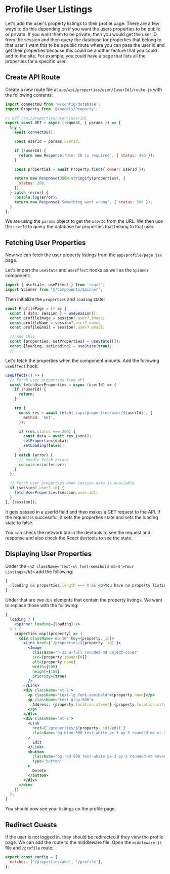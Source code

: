 # Profile User Listings

Let's add the user's property listings to their profile page. There are a few ways to do this depending on if you want the users properties to be public or private. If you want them to be private, then you would get the user ID from the session and then query the database for properties that belong to that user. I want this to be a public route where you can pass the user id and get their properties because this could be another feature that you could add to the site. For example, you could have a page that lists all the properties for a specific user.

## Create API Route

Create a new route file at `app/api/properties/user/[userId]/route.js` with the following contents:

```jsx
import connectDB from '@/config/database';
import Property from '@/models/Property';

// GET /api/properties/user/[userId]
export const GET = async (request, { params }) => {
  try {
    await connectDB();

    const userId = params.userId;

    if (!userId) {
      return new Response('User ID is required', { status: 400 });
    }

    const properties = await Property.find({ owner: userId });

    return new Response(JSON.stringify(properties), {
      status: 200,
    });
  } catch (error) {
    console.log(error);
    return new Response('Something went wrong', { status: 500 });
  }
};
```

We are using the `params` object to get the `userId` from the URL. We then use the `userId` to query the database for properties that belong to that user.

## Fetching User Properties

Now we can fetch the user property listings from the `app/profile/page.jsx` page.

Let's import the `useState` and `useEffect` hooks as well as the `Spinner` component:

```jsx
import { useState, useEffect } from 'react';
import Spinner from '@/components/Spinner';
```

Then initialize the `properties` and `loading` state:

```jsx
const ProfilePage = () => {
  const { data: session } = useSession();
  const profileImage = session?.user?.image;
  const profileName = session?.user?.name;
  const profileEmail = session?.user?.email;

  // Add this
  const [properties, setProperties] = useState([]);
  const [loading, setLoading] = useState(true);
  // ...
```

Let's fetch the properties when the component mounts. Add the following `useEffect` hook:

```jsx
useEffect(() => {
  // Fetch user properties from API
  const fetchUserProperties = async (userId) => {
    if (!userId) {
      return;
    }

    try {
      const res = await fetch(`/api/properties/user/${userId}`, {
        method: 'GET',
      });

      if (res.status === 200) {
        const data = await res.json();
        setProperties(data);
        setLoading(false);
      }
    } catch (error) {
      // Handle fetch errors
      console.error(error);
    }
  };

  // Fetch user properties when session data is available
  if (session?.user?.id) {
    fetchUserProperties(session.user.id);
  }
}, [session]);
```

It gets passed in a userId field and then makes a GET request to the API. If the request is successful, it sets the properties state and sets the loading state to false.

You can check the network tab in the devtools to see the request and response and also check the React devtools to see the state.

## Displaying User Properties

Under the `<h2 className='text-xl font-semibold mb-4'>Your Listings</h2>` add the following:

```jsx
{
  !loading && properties.length === 0 && <p>You have no property listings.</p>;
}
```

Under that are two `div` elements that contain the property listings. We want to replace those with the following:

```jsx
{
  loading ? (
    <Spinner loading={loading} />
  ) : (
    properties.map((property) => (
      <div className='mb-10' key={property._id}>
        <Link href={`/properties/${property._id}`}>
          <Image
            className='h-32 w-full rounded-md object-cover'
            src={property.images[0]}
            alt={property.name}
            width={500}
            height={100}
            priority={true}
          />
        </Link>
        <div className='mt-2'>
          <p className='text-lg font-semibold'>{property.name}</p>
          <p className='text-gray-600'>
            Address: {property.location.street} {property.location.city}
          </p>
        </div>
        <div className='mt-2'>
          <Link
            href={`/properties/${property._id}/edit`}
            className='bg-blue-500 text-white px-3 py-3 rounded-md mr-2 hover:bg-blue-600'
          >
            Edit
          </Link>
          <button
            className='bg-red-500 text-white px-3 py-2 rounded-md hover:bg-red-600'
            type='button'
          >
            Delete
          </button>
        </div>
      </div>
    ))
  );
}
```

You should now see your listings on the profile page.

## Redirect Guests

If the user is not logged in, they should be redirected if they view the profile page. We can add the route to the middleware file. Open the `middleware.js` file and `/profile` route:

```jsx
export const config = {
  matcher: ['/properties/add', '/profile'],
};
```

